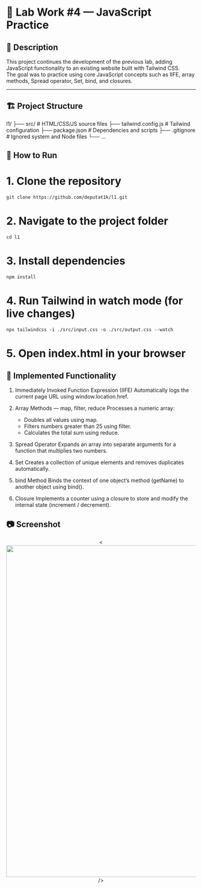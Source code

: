 # 🧠 Lab Work #4 — JavaScript Practice

## 📘 Description
This project continues the development of the previous lab, adding JavaScript functionality to an existing website built with Tailwind CSS.  
The goal was to practice using core JavaScript concepts such as IIFE, array methods, Spread operator, Set, bind, and closures.

---

## 🏗 Project Structure
l1/
├── src/                # HTML/CSS/JS source files
├── tailwind.config.js  # Tailwind configuration
├── package.json        # Dependencies and scripts
├── .gitignore          # Ignored system and Node files
└── ...



## 🚀 How to Run
# 1. Clone the repository
```
git clone https://github.com/deputat1k/l1.git
```
# 2. Navigate to the project folder
```
cd l1
```
# 3. Install dependencies
```
npm install
```
# 4. Run Tailwind in watch mode (for live changes)
```
npx tailwindcss -i ./src/input.css -o ./src/output.css --watch
```
# 5. Open index.html in your browser



## 🧩 Implemented Functionality

1. Immediately Invoked Function Expression (IIFE)
   Automatically logs the current page URL using window.location.href.

2. Array Methods — map, filter, reduce
   Processes a numeric array:
   - Doubles all values using map.
   - Filters numbers greater than 25 using filter.
   - Calculates the total sum using reduce.

3. Spread Operator
   Expands an array into separate arguments for a function that multiplies two numbers.

4. Set
   Creates a collection of unique elements and removes duplicates automatically.

5. bind Method
   Binds the context of one object’s method (getName) to another object using bind().

6. Closure
   Implements a counter using a closure to store and modify the internal state (increment / decrement).

## 📷 Screenshot
<p align="center">
 <<img width="1920" height="882" alt="image" src="https://github.com/user-attachments/assets/713f8ab2-9c97-4bb7-8ee5-eb3bcd02b6e3" />
/>
</p>
